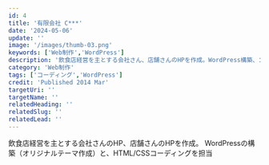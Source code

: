 ```yaml
---
id: 4
title: '有限会社 C***'
date: '2024-05-06'
update: ''
image: '/images/thumb-03.png'
keywords: ['Web制作','WordPress']
description: '飲食店経営を主とする会社さん、店舗さんのHPを作成。WordPress構築、コーディングを担当'
category: 'Web制作'
tags: ['コーディング','WordPress']
credit: 'Published 2014 Mar'
targetUri: ''
targetName: ''
relatedHeading: ''
relatedSlug: ''
relatedLead: ''
---
```

飲食店経営を主とする会社さんのHP、店舗さんのHPを作成。
WordPressの構築（オリジナルテーマ作成）と、HTML/CSSコーディングを担当